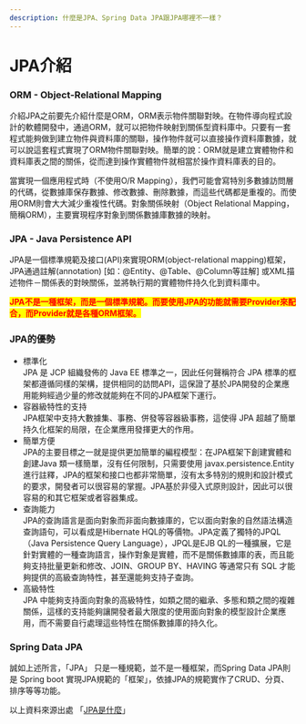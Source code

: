 ```yaml
---
description: 什麼是JPA、Spring Data JPA跟JPA哪裡不一樣？
---
```


# JPA介紹

### ORM - Object-Relational Mapping

介紹JPA之前要先介紹什麼是ORM，ORM表示物件關聯對映。在物件導向程式設計的軟體開發中，通過ORM，就可以把物件映射到關係型資料庫中。只要有一套程式能夠做到建立物件與資料庫的關聯，操作物件就可以直接操作資料庫數據，就可以說這套程式實現了ORM物件關聯對映。簡單的說：ORM就是建立實體物件和資料庫表之間的關係，從而達到操作實體物件就相當於操作資料庫表的目的。

當實現一個應用程式時（不使用O/R Mapping），我們可能會寫特別多數據訪問層的代碼，從數據庫保存數據、修改數據、刪除數據，而這些代碼都是重複的。而使用ORM則會大大減少重複性代碼。對象關係映射（Object Relational Mapping，簡稱ORM），主要實現程序對象到關係數據庫數據的映射。

### JPA - Java Persistence API

JPA是一個標準規範及接口(API)來實現ORM(object-relational mapping)框架，JPA通過註解(annotation) \[如：@Entity、@Table、@Column等註解] 或XML描述物件－關係表的對映關係，並將執行期的實體物件持久化到資料庫中。

<mark style="color:red;">**JPA不是一種框架，而是一個標準規範。而要使用JPA的功能就需要Provider來配合，而Provider就是各種ORM框架。**</mark>

### JPA的優勢

* 標準化\
  JPA 是 JCP 組織發佈的 Java EE 標準之一，因此任何聲稱符合 JPA 標準的框架都遵循同樣的架構，提供相同的訪問API，這保證了基於JPA開發的企業應用能夠經過少量的修改就能夠在不同的JPA框架下運行。
* 容器級特性的支持\
  JPA框架中支持大數據集、事務、併發等容器級事務，這使得 JPA 超越了簡單持久化框架的局限，在企業應用發揮更大的作用。
* 簡單方便\
  JPA的主要目標之一就是提供更加簡單的編程模型：在JPA框架下創建實體和創建Java 類一樣簡單，沒有任何限制，只需要使用 javax.persistence.Entity進行註釋，JPA的框架和接口也都非常簡單，沒有太多特別的規則和設計模式的要求，開發者可以很容易的掌握。JPA基於非侵入式原則設計，因此可以很容易的和其它框架或者容器集成。
* 查詢能力\
  JPA的查詢語言是面向對象而非面向數據庫的，它以面向對象的自然語法構造查詢語句，可以看成是Hibernate HQL的等價物。JPA定義了獨特的JPQL（Java Persistence Query Language），JPQL是EJB QL的一種擴展，它是針對實體的一種查詢語言，操作對象是實體，而不是關係數據庫的表，而且能夠支持批量更新和修改、JOIN、GROUP BY、HAVING 等通常只有 SQL 才能夠提供的高級查詢特性，甚至還能夠支持子查詢。
* 高級特性\
  JPA 中能夠支持面向對象的高級特性，如類之間的繼承、多態和類之間的複雜關係，這樣的支持能夠讓開發者最大限度的使用面向對象的模型設計企業應用，而不需要自行處理這些特性在關係數據庫的持久化。



### Spring Data JPA

誠如上述所言，「JPA」 只是一種規範，並不是一種框架，而Spring Data JPA則是 Spring boot 實現JPA規範的「框架」，依據JPA的規範實作了CRUD、分頁、排序等等功能。



以上資料來源出處 「[JPA是什麼](https://ithelp.ithome.com.tw/articles/10229808)」

